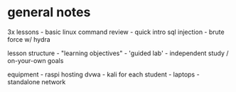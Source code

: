 # general notes

3x lessons
    - basic linux command review
    - quick intro sql injection
    - brute force w/ hydra

lesson structure
    - "learning objectives"
    - 'guided lab'
    - independent study / on-your-own goals

equipment
    - raspi hosting dvwa
    - kali for each student - laptops
    - standalone network 
